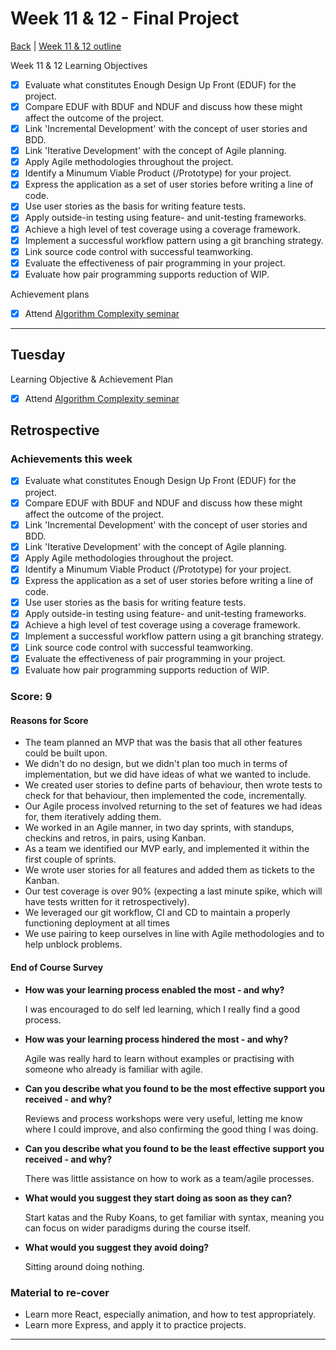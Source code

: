 # Week 11 & 12 - Final Project

[Back](README.md) | [Week 11 & 12 outline](https://github.com/makersacademy/course/blob/master/week_outlines.md#week-11-12)

Week 11 & 12 Learning Objectives

- [x] Evaluate what constitutes Enough Design Up Front (EDUF) for the project.
- [x] Compare EDUF with BDUF and NDUF and discuss how these might affect the outcome of the project.
- [x] Link 'Incremental Development' with the concept of user stories and BDD.
- [x] Link 'Iterative Development' with the concept of Agile planning.
- [x] Apply Agile methodologies throughout the project.
- [x] Identify a Minumum Viable Product (/Prototype) for your project.
- [x] Express the application as a set of user stories before writing a line of code.
- [x] Use user stories as the basis for writing feature tests.
- [x] Apply outside-in testing using feature- and unit-testing frameworks.
- [x] Achieve a high level of test coverage using a coverage framework.
- [x] Implement a successful workflow pattern using a git branching strategy.
- [x] Link source code control with successful teamworking.
- [x] Evaluate the effectiveness of pair programming in your project.
- [x] Evaluate how pair programming supports reduction of WIP.

Achievement plans

- [x] Attend [Algorithm Complexity seminar]

---

## Tuesday

Learning Objective & Achievement Plan

- [x] Attend [Algorithm Complexity seminar]

## Retrospective

### Achievements this week

- [x] Evaluate what constitutes Enough Design Up Front (EDUF) for the project.
- [x] Compare EDUF with BDUF and NDUF and discuss how these might affect the outcome of the project.
- [x] Link 'Incremental Development' with the concept of user stories and BDD.
- [x] Link 'Iterative Development' with the concept of Agile planning.
- [x] Apply Agile methodologies throughout the project.
- [x] Identify a Minumum Viable Product (/Prototype) for your project.
- [x] Express the application as a set of user stories before writing a line of code.
- [x] Use user stories as the basis for writing feature tests.
- [x] Apply outside-in testing using feature- and unit-testing frameworks.
- [x] Achieve a high level of test coverage using a coverage framework.
- [x] Implement a successful workflow pattern using a git branching strategy.
- [x] Link source code control with successful teamworking.
- [x] Evaluate the effectiveness of pair programming in your project.
- [x] Evaluate how pair programming supports reduction of WIP.

### Score: 9

#### Reasons for Score

- The team planned an MVP that was the basis that all other features could be built upon.
- We didn't do no design, but we didn't plan too much in terms of implementation, but we did have ideas of what we wanted to include.
- We created user stories to define parts of behaviour, then wrote tests to check for that behaviour, then implemented the code, incrementally.
- Our Agile process involved returning to the set of features we had ideas for, them iteratively adding them.
- We worked in an Agile manner, in two day sprints, with standups, checkins and retros, in pairs, using Kanban.
- As a team we identified our MVP early, and implemented it within the first couple of sprints.
- We wrote user stories for all features and added them as tickets to the Kanban.
- Our test coverage is over 90% (expecting a last minute spike, which will have tests written for it retrospectively).
- We leveraged our git workflow, CI and CD to maintain a properly functioning deployment at all times
- We use pairing to keep ourselves in line with Agile methodologies and to help unblock problems.

#### End of Course Survey

- **How was your learning process enabled the most - and why?**

  I was encouraged to do self led learning, which I really find a good process.

- **How was your learning process hindered the most - and why?**

  Agile was really hard to learn without examples or practising with someone who already is familiar with agile.

- **Can you describe what you found to be the most effective support you received - and why?**

  Reviews and process workshops were very useful, letting me know where I could improve, and also confirming the good thing I was doing.

- **Can you describe what you found to be the least effective support you received - and why?**

  There was little assistance on how to work as a team/agile processes.

- **What would you suggest they start doing as soon as they can?**

  Start katas and the Ruby Koans, to get familiar with syntax, meaning you can focus on wider paradigms during the course itself.

- **What would you suggest they avoid doing?**

  Sitting around doing nothing.

### Material to re-cover

- Learn more React, especially animation, and how to test appropriately.
- Learn more Express, and apply it to practice projects.

---

<!-- Links -->

<!-- From Week 1 -->

[First day intro]: Intro_first_day.md
[TDD process skills workshop]: ../skills_workshops/TDD_process.md
[Debugging skills workshop]: ../skills_workshops/debugging.md
[Mocking skills workshop]: ../skills_workshops/mocking.md
[Test Driving practical]: ../skills_workshops/test_driving_practice.md

<!-- From week 2 -->

[Code Review skills workshop]: ../skills_workshops/code_review.md
[Process Review workshop]: ../process_workshop.md
[Domain Modelling skills workshop]: ../skills_workshops/domain_modelling.md
[Feedback skills workshop]: ../skills_workshops/feedback.md
[Mocking with RSpec practical]: ../skills_workshops/mocking_with_rspec.md
[Refactoring skills workshop]: ../skills_workshops/refactoring.md
[Concretes and Abstracts skills workshop]: ../skills_workshops/concretes_and_abstracts.md
[Delegation skills workshop]: ../skills_workshops/delegation.md

<!-- From week 3 -->

[Servers 1 skills workshop]: ../skills_workshops/servers_1.md
[Servers 2 skills workshop]: ../skills_workshops/servers_2.md
[Clients 1 skills workshop]: ../skills_workshops/clients_1.md
[Process modelling skills workshop]: ../skills_workshops/http_modelling.md
[Birthday Greeter App skills workshop]: ../skills_workshops/birthday_greeter_app.md
[Empathy EQ workshop]: ../skills_workshops/empathy.md
[Debugging 2 skills workshop]: ../skills_workshops/debugging_2.md
[Debugging a Rack App skills workshop]: ../skills_workshops/debugging_a_rack_app.md

<!-- From week 4 -->

[Illustrated Intro to Databases]: https://illustrated.dev/databases
[SQLZoo]: ../skills_workshops/sqlzoo.md
[Development Environments pill]: https://github.com/makersacademy/course/blob/master/pills/development_environments.md
[Class methods and Instance Methods article]: https://hackmd.io/sOCjb8IcSIaPvT54SXBb3Q
[REST Game skills workshop]: ../skills_workshops/REST_game.md
[Database Domain Modelling skills workshop]: ../skills_workshops/database_domain_modelling.md
[Diary App skills workshop]: ../skills_workshops/diary_app.md

<!-- From week 5 -->

[JS Objects and Prototypes skills workshop]: ../skills_workshops/js_objects_prototypes.md
[JS Closures skills workshop]: ../skills_workshops/js_closures.md
[CodeAcademy guide to semicolons]: https://news.codecademy.com/your-guide-to-semicolons-in-javascript/
[Getting Visibility in JavaScript skills workshop]: ../skills_workshops/visibility_javascript.md
[Spies and Mocking in JavaScript skills workshop]: ../skills_workshops/spies_mocking_javascript.md
[Callbacks and Async skills workshop]: ../skills_workshops/callbacks_async_javascript.md

<!-- From week 6 -->

[Optimise Your Team - Communication EQ workshop]: ../skills_workshops/communication.md

<!-- From week 7 -->

[Frontend Single Page App skills workshop]: ../skills_workshops/frontend_single_page_app.md
[JavaScript Promises skills workshop]: ../skills_workshops/javascript_promises.md
[JavaScript Module Patterns skills workshop]: ../skills_workshops/javascript_module_patterns.md
[Async and the Event Loop skills workshop]: ../skills_workshops/async_event_loop.md
[Intro to Machine Learning Seminar]: ../skills_workshops/intro_machine_learning.md

<!-- From week 8 & 9 -->

[Intro to Machine Learning Seminar]: ../skills_workshops/intro_machine_learning.md
[Stuff I'd Tell My Younger Self - Dougal Simpson - Lunchtime Talk]: ../skills_workshops/stuff_id_tell_my_younger_self.md
[Review]: /reviews.md
[Careers Design workshop]: ../careers/careers_design_workshop.md
[Creative Job Hunting seminar]: ../careers/creative_job_hunting.md

<!-- From Week 10 -->

[Bank]: https://github.com/hturnbull93/bank
[Bank in JS]: https://github.com/hturnbull93/bank-js
[Careers CV Starter workshop]: ../careers/cv_starter_workshop.md
[Bank in Node]: https://github.com/hturnbull93/bank-node
[Bank in Python]: https://github.com/hturnbull93/bank-py
[Careers CV formatting workshop]: ../careers/cv_formatting_workshop.md

<!-- New in Week 11 & 12 -->

[Algorithm Complexity seminar]: ../skills_workshops/algorithmic_complexity.md
